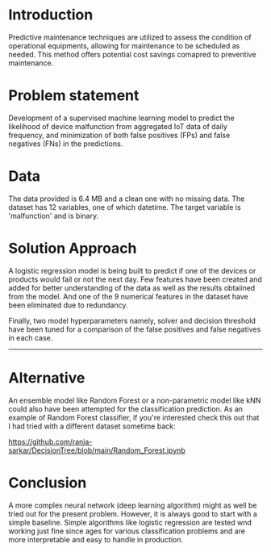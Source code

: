 # Introduction
Predictive maintenance techniques are utilized to assess the condition of operational equipments, allowing for maintenance to be scheduled as needed. This method offers potential cost savings comapred to preventive maintenance.

# Problem statement
Development of a supervised machine learning model to predict the likelihood of device malfunction from aggregated IoT data of daily frequency, and minimization of both false positives (FPs) and false negatives (FNs) in the predictions. 


# Data
The data provided is 6.4 MB and a clean one with no missing data. The dataset has 12 variables, one of which datetime. The target variable is 'malfunction' and is binary.

# Solution Approach
A logistic regression model is being built to predict if one of the devices or products would fail or not the next day. Few features have been created and added for better understanding of the data as well as the results obtaiined from the model. And one of the 9 numerical features in the dataset have been eliminated due to redundancy.

Finally, two model hyperparameters namely, solver and decision threshold have been tuned for a comparison of the false positives and false negatives in each case.

---

# Alternative
An ensemble model like Random Forest or a non-parametric model like kNN could also have been attempted for the classification prediction. As an example of Random Forest classifier, if you're interested check this out that I had tried with a different dataset sometime back:

https://github.com/ranja-sarkar/DecisionTree/blob/main/Random_Forest.ipynb

# Conclusion
A more complex neural network (deep learning algorithm) might as well be tried out for the present problem. However, it is always good to start with a simple baseline. Simple algorithms like logistic regression are tested wnd working just fine since ages for various classification problems and are more interpretable and easy to handle in production.

